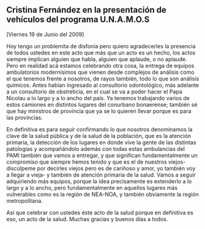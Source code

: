 Cristina Fernández en la presentación de vehículos del programa U.N.A.M.O.S
---------------------------------------------------------------------------

[Viernes 19 de Junio del 2009]

Hoy tengo un problemita de disfonía pero quiero agradecerles la
presencia de todos ustedes en este acto que más que un acto es un hecho,
los actos siempre implican alguien que habla, alguien que aplaude, o no
aplaude. Pero en realidad acá estamos celebrando otra cosa, la entrega
de equipos ambulatorios modernísimos que vienen desde complejos de
análisis como el que tenemos frente a nosotros, de rayos también, todo
lo que son análisis químicos. Antes habían ingresado al consultorio
odontológico, más adelante a un consultorio de obstreticia, en el cual
se va a poder hacer el Papa Nicolau a lo largo y a lo ancho del país. Ya
tenemos trabajando varios de estos camiones en distintos lugares del
conurbano bonaerense; también sé que hay ministros de provincia que ya
se lo quieren llevar porque es para las provincias.

En definitiva es para seguir confirmando lo que nosotros denominamos la
clave de la salud pública y de la salud de la población, que es la
atención primaria, la detección de los lugares en donde vive la gente de
las distintas patologías y acompañándolo además con todas estas
ambulancias del PAMI también que vamos a entregar, y que significan
fundamentalmente un compromiso que siempre hemos tenido y que es el de
nuestros viejos- discúlpeme por decirles viejos pero es de cariñoso y
amor, yo también voy a llegar a vieja- y también de atención primaria de
la salud. Vamos a seguir adquiriendo más equipos, porque la idea
precisamente es extenderlo a lo largo y a lo ancho, pero
fundamentalmente en aquellos lugares más vulnerables como es la región
de NEA-NOA, y también obviamente la región metropolitana.

Así que celebrar con ustedes éste acto de la salud porque en definitiva
es eso, un acto de la salud. Muchas gracias y buenos días a todos.


